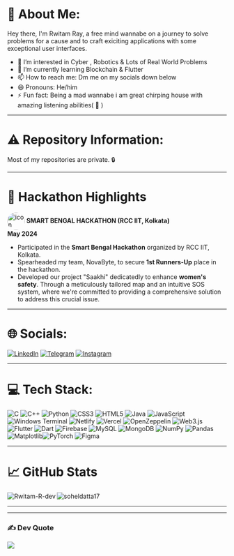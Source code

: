 
# 💫 About Me:
Hey there, I'm Rwitam Ray, a free mind wannabe on a journey to solve problems for a cause and to craft exiciting applications with some exceptional user interfaces.

- 👀 I’m interested in Cyber , Robotics & Lots of Real World Problems
- 🌱 I’m currently learning Blockchain & Flutter
- 📫 How to reach me: Dm me on my socials down below
- 😄 Pronouns: He/him
- ⚡ Fun fact: Being a mad wannabe i am great chirping house with amazing listening abilities( 🤫 )






---


# ⚠️ Repository Information:
Most of my repositories are private. 🔒


---


# 🚀 Hackathon Highlights
<img src="https://encrypted-tbn0.gstatic.com/images?q=tbn:ANd9GcQkvbf9zXRGl4t_G2znnbcAlEtbF0yeguIPUg&s" alt="icon" width="40" height="40" style="border-radius:50%; display:inline-block; vertical-align:middle;">  **SMART BENGAL HACKATHON (RCC IIT, Kolkata)**  
**May 2024** 

- Participated in the **Smart Bengal Hackathon** organized by RCC IIT, Kolkata.
- Spearheaded my team, NovaByte, to secure **1st Runners-Up** place in the hackathon.
- Developed our project "Saakhi" dedicatedly to enhance **women's safety**. Through a meticulously tailored map and an intuitive SOS system, where we're committed to providing a comprehensive solution to address this crucial issue.

---




# 🌐 Socials:
 [![LinkedIn](https://img.shields.io/badge/LinkedIn-%230077B5.svg?logo=linkedin&logoColor=white)](https://www.linkedin.com/in/rwitam-ray-265714300/) [![Telegram](https://img.shields.io/badge/Telegram-2CA5E0?style=flat-squeare&logo=telegram&logoColor=white)](https://t.me/RwiTom) [![Instagram](https://img.shields.io/badge/Instagram-%23E4405F.svg?logo=Instagram&logoColor=white)](https://www.instagram.com/_krishh_rx03?igsh=MThubWxpdnlpank2ZA==)



---


# 💻 Tech Stack:
![C](https://img.shields.io/badge/c-%2300599C.svg?style=for-the-badge&logo=c&logoColor=white) ![C++](https://img.shields.io/badge/c++-%2300599C.svg?style=for-the-badge&logo=c%2B%2B&logoColor=white) ![Python](https://img.shields.io/badge/python-3670A0?style=for-the-badge&logo=python&logoColor=ffdd54) ![CSS3](https://img.shields.io/badge/css3-%231572B6.svg?style=for-the-badge&logo=css3&logoColor=white) ![HTML5](https://img.shields.io/badge/html5-%23E34F26.svg?style=for-the-badge&logo=html5&logoColor=white) ![Java](https://img.shields.io/badge/java-%23ED8B00.svg?style=for-the-badge&logo=openjdk&logoColor=white) ![JavaScript](https://img.shields.io/badge/javascript-%23323330.svg?style=for-the-badge&logo=javascript&logoColor=%23F7DF1E) ![Windows Terminal](https://img.shields.io/badge/Windows%20Terminal-%234D4D4D.svg?style=for-the-badge&logo=windows-terminal&logoColor=white) ![Netlify](https://img.shields.io/badge/netlify-%23000000.svg?style=for-the-badge&logo=netlify&logoColor=#00C7B7) ![Vercel](https://img.shields.io/badge/vercel-%23000000.svg?style=for-the-badge&logo=vercel&logoColor=white) ![OpenZeppelin](https://img.shields.io/badge/OpenZeppelin-4E5EE4?logo=OpenZeppelin&logoColor=fff&style=for-the-badge)  ![Web3.js](https://img.shields.io/badge/web3.js-F16822?style=for-the-badge&logo=web3.js&logoColor=white) ![Flutter](https://img.shields.io/badge/Flutter-02569B?style=for-the-badge&logo=flutter&logoColor=white) ![Dart](https://img.shields.io/badge/Dart-0175C2?style=for-the-badge&logo=dart&logoColor=white)  ![Firebase](https://img.shields.io/badge/Firebase-039BE5?style=for-the-badge&logo=Firebase&logoColor=white) ![MySQL](https://img.shields.io/badge/mysql-%2300000f.svg?style=for-the-badge&logo=mysql&logoColor=white) ![MongoDB](https://img.shields.io/badge/MongoDB-%234ea94b.svg?style=for-the-badge&logo=mongodb&logoColor=white)  ![NumPy](https://img.shields.io/badge/numpy-%23013243.svg?style=for-the-badge&logo=numpy&logoColor=white) ![Pandas](https://img.shields.io/badge/pandas-%23150458.svg?style=for-the-badge&logo=pandas&logoColor=white) ![Matplotlib](https://img.shields.io/badge/Matplotlib-%23ffffff.svg?style=for-the-badge&logo=Matplotlib&logoColor=black)![PyTorch](https://img.shields.io/badge/PyTorch-EE4C2C?style=for-the-badge&logo=PyTorch&logoColor=white) ![Figma](https://img.shields.io/badge/figma-%23F24E1E.svg?style=for-the-badge&logo=figma&logoColor=white)


---


# 📈 GitHub Stats

<p><img align="left" src="https://github-readme-stats.vercel.app/api/top-langs?username=Rwitam-R-dev&show_icons=true&locale=en&layout=compact&count_private=true" alt="Rwitam-R-dev" /></p>

<p><img align="center" src="https://github-readme-streak-stats.herokuapp.com/?user=Rwitam-R-dev&" alt="soheldatta17" /></p>



---




---


### ✍️ Dev Quote
![](https://quotes-github-readme.vercel.app/api?type=horizontal&theme=dark)
